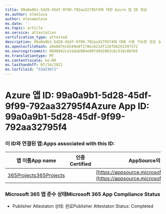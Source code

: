 ```yaml
---
title: 99a0a9b1-5d28-45df-9f99-792aa32795f4에 대한 Azure 앱 ID 정보
ms.author: elmalova
author: elenamalova
ms.date: ''
ms.topic: article
ms.service: attestation
certification_type: attested
description: 99a0a9b1-5d28-45df-9f99-792aa32795f4에 대해 사용 가능한 모든 보안 및 규정 준수 정보입니다.
ms.openlocfilehash: a9e8d7ecb549e8f178ecb21df126fb6291397372
ms.sourcegitcommit: 0098942ce316ab984e09fd9d2063cbc516c8bfb5
ms.translationtype: MT
ms.contentlocale: ko-KR
ms.lasthandoff: 07/14/2021
ms.locfileid: "53423671"
---
```

# <a name="azure-app-id-99a0a9b1-5d28-45df-9f99-792aa32795f4"></a><span data-ttu-id="6958b-103">Azure 앱 ID: 99a0a9b1-5d28-45df-9f99-792aa32795f4</span><span class="sxs-lookup"><span data-stu-id="6958b-103">Azure App ID: 99a0a9b1-5d28-45df-9f99-792aa32795f4</span></span>


### <a name="apps-associated-with-this-id"></a><span data-ttu-id="6958b-104">이 ID와 연결된 앱:</span><span class="sxs-lookup"><span data-stu-id="6958b-104">Apps associated with this ID:</span></span>
| <span data-ttu-id="6958b-105">**앱 이름**</span><span class="sxs-lookup"><span data-stu-id="6958b-105">**App name**</span></span> | <span data-ttu-id="6958b-106">**인증**</span><span class="sxs-lookup"><span data-stu-id="6958b-106">**Certified**</span></span> | <span data-ttu-id="6958b-107">**AppSource의 보기**</span><span class="sxs-lookup"><span data-stu-id="6958b-107">**View in AppSource**</span></span> |
|-|-|-|
| [<span data-ttu-id="6958b-108">365Projects</span><span class="sxs-lookup"><span data-stu-id="6958b-108">365Projects</span></span>](https://docs.microsoft.com/en-us/microsoft-365-app-certification/forward/WA200002160) |  | [https://appsource.microsoft.com/product/office/WA200002160](https://appsource.microsoft.com/product/office/WA200002160) |

### <a name="microsoft-365-app-compliance-status"></a><span data-ttu-id="6958b-109">Microsoft 365 앱 준수 상태</span><span class="sxs-lookup"><span data-stu-id="6958b-109">Microsoft 365 App Compliance Status</span></span>
- <span data-ttu-id="6958b-110">Publisher Attestaton 상태: 완료</span><span class="sxs-lookup"><span data-stu-id="6958b-110">Publisher Attestaton Status: Completed</span></span>
